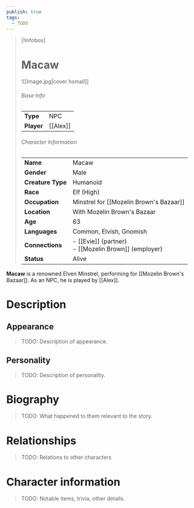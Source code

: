 ```yaml
---
publish: true
tags:
  - TODO
---
```

> [!infobox]  
> # Macaw
> ![[Image.jpg|cover hsmall]]  
> ###### Base Info
> | | |  
> |---|---|  
> | **Type** | NPC |
> | **Player** | [[Alex]] |
> ###### Character Information  
> | | |  
> |---|---|  
> | **Name** | Macaw |
> | **Gender** | Male | 
> | **Creature Type** | Humanoid |
> | **Race** | Elf (High) |  
> | **Occupation** | Minstrel for [[Mozelin Brown's Bazaar]] |  
> | **Location** | With Mozelin Brown's Bazaar |
> | **Age** | 63 |
> | **Languages** | Common, Elvish, Gnomish |  
> | **Connections** | - [[Evie]] (partner)<br>- [[Mozelin Brown]] (employer) |
> | **Status** | Alive |

**Macaw** is a renowned Elven Minstrel, performing for [[Mozelin Brown's Bazaar]]. As an NPC, he is played by [[Alex]].
# Description
## Appearance
> TODO: Description of appearance.
## Personality
> TODO: Description of personality.
# Biography
> TODO: What happened to them relevant to the story.
# Relationships
> TODO: Relations to other characters
# Character information
> TODO: Notable items, trivia, other details.